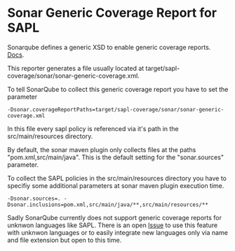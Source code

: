 # Sonar Generic Coverage Report for SAPL

Sonarqube defines a generic XSD to enable generic coverage reports. [Docs](https://docs.sonarqube.org/latest/analysis/generic-test/).

This reporter generates a file usually located at target/sapl-coverage/sonar/sonar-generic-coverage.xml.

To tell SonarQube to collect this generic coverage report you have to set the parameter 
	
	-Dsonar.coverageReportPaths=target/sapl-coverage/sonar/sonar-generic-coverage.xml


In this file every sapl policy is referenced via it's path in the src/main/resources directory.

By default, the sonar maven plugin only collects files at the paths "pom.xml,src/main/java". This is the default setting for the "sonar.sources" parameter.

To collect the SAPL policies in the src/main/resources directory you have to specifiy some additional parameters at sonar maven plugin execution time.

	-Dsonar.sources=. -Dsonar.inclusions=pom.xml,src/main/java/**,src/main/resources/**

Sadly SonarQube currently does not support generic coverage reports for unknwon languages like SAPL. There is an open [Issue](https://jira.sonarsource.com/browse/SONAR-12015) to use this feature with unknwon languages or to easily integrate new languages only via name and file extension but open to this time.

